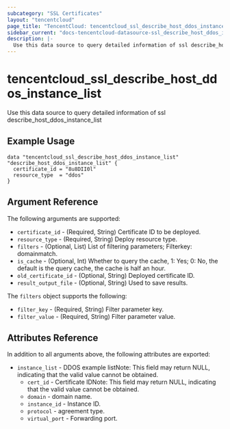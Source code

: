 ```yaml
---
subcategory: "SSL Certificates"
layout: "tencentcloud"
page_title: "TencentCloud: tencentcloud_ssl_describe_host_ddos_instance_list"
sidebar_current: "docs-tencentcloud-datasource-ssl_describe_host_ddos_instance_list"
description: |-
  Use this data source to query detailed information of ssl describe_host_ddos_instance_list
---
```


# tencentcloud_ssl_describe_host_ddos_instance_list

Use this data source to query detailed information of ssl describe_host_ddos_instance_list

## Example Usage

```hcl
data "tencentcloud_ssl_describe_host_ddos_instance_list" "describe_host_ddos_instance_list" {
  certificate_id = "8u8DII0l"
  resource_type  = "ddos"
}
```

## Argument Reference

The following arguments are supported:

* `certificate_id` - (Required, String) Certificate ID to be deployed.
* `resource_type` - (Required, String) Deploy resource type.
* `filters` - (Optional, List) List of filtering parameters; Filterkey: domainmatch.
* `is_cache` - (Optional, Int) Whether to query the cache, 1: Yes; 0: No, the default is the query cache, the cache is half an hour.
* `old_certificate_id` - (Optional, String) Deployed certificate ID.
* `result_output_file` - (Optional, String) Used to save results.

The `filters` object supports the following:

* `filter_key` - (Required, String) Filter parameter key.
* `filter_value` - (Required, String) Filter parameter value.

## Attributes Reference

In addition to all arguments above, the following attributes are exported:

* `instance_list` - DDOS example listNote: This field may return NULL, indicating that the valid value cannot be obtained.
  * `cert_id` - Certificate IDNote: This field may return NULL, indicating that the valid value cannot be obtained.
  * `domain` - domain name.
  * `instance_id` - Instance ID.
  * `protocol` - agreement type.
  * `virtual_port` - Forwarding port.



